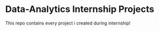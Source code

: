 # Data-Analytics Internship Projects

This repo contains every project i created during internship!
